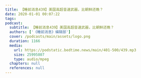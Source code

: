 ```yaml
---
title: 【睡前消息439】美国高超音速武器，比朝鲜还晚？
date: 2020-01-01 00:07:22
tags:
podcast:
  subtitle: 【睡前消息439】美国高超音速武器，比朝鲜还晚？
  authors: ['《睡前消息》编辑部']
  cover: /podcasts/main/assets/logo.png
  duration: 1166
  media:
    url: https://podstatic.bedtime.news/main/401-500/439.mp3
    size: 25995807
    type: audio/mpeg
  chapters: null
  references: null
---
```

